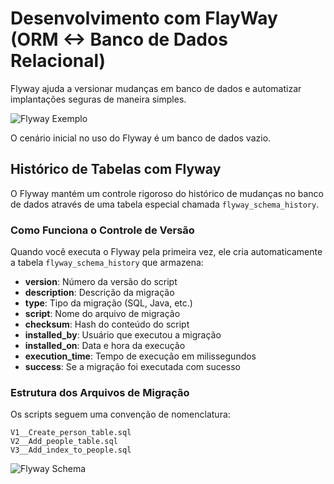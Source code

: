 # Desenvolvimento com FlayWay (ORM <-> Banco de Dados Relacional)


Flyway ajuda a versionar mudanças em banco de dados e automatizar implantações seguras de maneira simples.

![Flyway Exemplo](https://documentation.red-gate.com/fd/files/184127223/277579479/1/1737023775254/EmptyDb.png)

O cenário inicial no uso do Flyway é um banco de dados vazio. 

## Histórico de Tabelas com Flyway

O Flyway mantém um controle rigoroso do histórico de mudanças no banco de dados através de uma tabela especial chamada `flyway_schema_history`.

### Como Funciona o Controle de Versão

Quando você executa o Flyway pela primeira vez, ele cria automaticamente a tabela `flyway_schema_history` que armazena:

- **version**: Número da versão do script
- **description**: Descrição da migração
- **type**: Tipo da migração (SQL, Java, etc.)
- **script**: Nome do arquivo de migração
- **checksum**: Hash do conteúdo do script
- **installed_by**: Usuário que executou a migração
- **installed_on**: Data e hora da execução
- **execution_time**: Tempo de execução em milissegundos
- **success**: Se a migração foi executada com sucesso

### Estrutura dos Arquivos de Migração

Os scripts seguem uma convenção de nomenclatura:
```
V1__Create_person_table.sql
V2__Add_people_table.sql
V3__Add_index_to_people.sql
```

![Flyway Schema](https://documentation.red-gate.com/fd/files/184127223/277579480/1/1737023800879/EmptySchemaVersion.png)